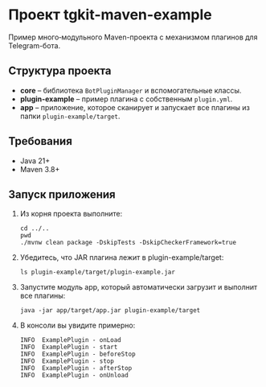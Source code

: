 # Проект tgkit-maven-example

Пример много‐модульного Maven-проекта с механизмом плагинов для Telegram-бота.

## Структура проекта

- **core** – библиотека `BotPluginManager` и вспомогательные классы.
- **plugin-example** – пример плагина с собственным `plugin.yml`.
- **app** – приложение, которое сканирует и запускает все плагины из папки `plugin-example/target`.

## Требования

- Java 21+
- Maven 3.8+

## Запуск приложения

1. Из корня проекта выполните:
   ```shell 
   cd ../..
   pwd
   ./mvnw clean package -DskipTests -DskipCheckerFramework=true
   ```
2. Убедитесь, что JAR плагина лежит в plugin-example/target:
   ```shell
   ls plugin-example/target/plugin-example.jar
   ```
3. Запустите модуль app, который автоматически загрузит и выполнит все плагины:
   ```shell
   java -jar app/target/app.jar plugin-example/target
   ```
4. В консоли вы увидите примерно:
   ```
   INFO  ExamplePlugin - onLoad
   INFO  ExamplePlugin - start
   INFO  ExamplePlugin - beforeStop
   INFO  ExamplePlugin - stop
   INFO  ExamplePlugin - afterStop
   INFO  ExamplePlugin - onUnload
   ```